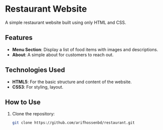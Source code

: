 # Restaurant Website

A simple restaurant website built using only HTML and CSS.

## Features

- **Menu Section**: Display a list of food items with images and descriptions.
- **About**: A simple about for customers to reach out.

## Technologies Used

- **HTML5**: For the basic structure and content of the website.
- **CSS3**: For styling, layout.

## How to Use

1. Clone the repository:
   ```bash
   git clone https://github.com/arifhossenbd/restaurant.git

